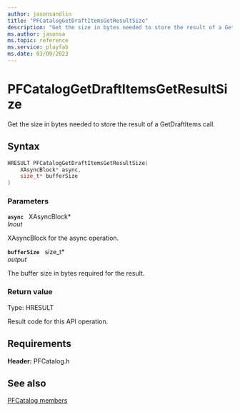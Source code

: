```yaml
---
author: jasonsandlin
title: "PFCatalogGetDraftItemsGetResultSize"
description: "Get the size in bytes needed to store the result of a GetDraftItems call."
ms.author: jasonsa
ms.topic: reference
ms.service: playfab
ms.date: 03/09/2023
---
```


# PFCatalogGetDraftItemsGetResultSize  

Get the size in bytes needed to store the result of a GetDraftItems call.  

## Syntax  
  
```cpp
HRESULT PFCatalogGetDraftItemsGetResultSize(  
    XAsyncBlock* async,  
    size_t* bufferSize  
)  
```  
  
### Parameters  
  
**`async`** &nbsp; XAsyncBlock*  
*_Inout_*  
  
XAsyncBlock for the async operation.  
  
**`bufferSize`** &nbsp; size_t*  
*output*  
  
The buffer size in bytes required for the result.  
  
  
### Return value
Type: HRESULT
  
Result code for this API operation.
  
  
## Requirements  
  
**Header:** PFCatalog.h
  
## See also  
[PFCatalog members](../pfcatalog_members.md)  

  
  
